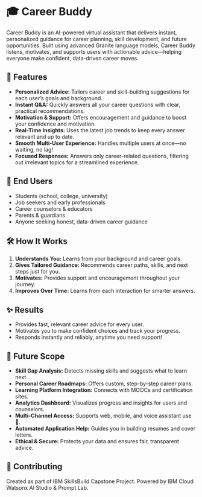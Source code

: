 # 🎓 Career Buddy

Career Buddy is an AI-powered virtual assistant that delivers instant, personalized guidance for career planning, skill development, and future opportunities. Built using advanced Granite language models, Career Buddy listens, motivates, and supports users with actionable advice—helping everyone make confident, data-driven career moves.

## 🚀 Features

- **Personalized Advice:** Tailors career and skill-building suggestions for each user’s goals and background.
- **Instant Q&A:** Quickly answers all your career questions with clear, practical recommendations.
- **Motivation & Support:** Offers encouragement and guidance to boost your confidence and motivation.
- **Real-Time Insights:** Uses the latest job trends to keep every answer relevant and up to date.
- **Smooth Multi-User Experience:** Handles multiple users at once—no waiting, no lag!
- **Focused Responses:** Answers only career-related questions, filtering out irrelevant topics for a streamlined experience.

## 👥 End Users

- Students (school, college, university)
- Job seekers and early professionals
- Career counselors & educators
- Parents & guardians
- Anyone seeking honest, data-driven career guidance

## 🛠️ How It Works

1. **Understands You:** Learns from your background and career goals.
2. **Gives Tailored Guidance:** Recommends career paths, skills, and next steps just for you.
3. **Motivates:** Provides support and encouragement throughout your journey.
4. **Improves Over Time:** Learns from each interaction for smarter answers.

## ✨ Results

- Provides fast, relevant career advice for every user.
- Motivates you to make confident choices and track your progress.
- Responds instantly and reliably, anytime you need support!

## 🌱 Future Scope

- **Skill Gap Analysis:** Detects missing skills and suggests what to learn next.
- **Personal Career Roadmaps:** Offers custom, step-by-step career plans.
- **Learning Platform Integration:** Connects with MOOCs and certification sites.
- **Analytics Dashboard:** Visualizes progress and insights for users and counselors.
- **Multi-Channel Access:** Supports web, mobile, and voice assistant use 🤖.
- **Automated Application Help:** Guides you in building resumes and cover letters.
- **Ethical & Secure:** Protects your data and ensures fair, transparent advice.

## 🤝 Contributing

Created as part of IBM SkillsBuild Capstone Project. Powered by IBM Cloud Watsonx AI Studio & Prompt Lab.
